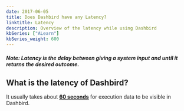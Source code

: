 ```yaml
---
date: 2017-06-05
title: Does Dashbird have any Latency? 
linktitle: Latency
description: Overview of the latency while using Dashbird
kbSeries: ["ALearn"]
kbSeries_weight: 600
---
```


##### _**Note**: Latency is the delay between giving a system input and until it returns the desired outcome._

<h2>
  <span class="h2 underlined bold">
    What is the latency of Dashbird?
  </span>
</h2>

It usually takes about <u>**60 seconds**</u> for execution data to be visible in Dashbird.
